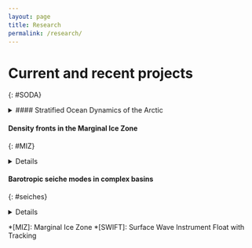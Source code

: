 ```yaml
---
layout: page
title: Research
permalink: /research/
---
```


# Current and recent projects

<!-- Oceanography: <br>
* [Stratified Ocean Dynamics of the Arctic](#SODA)
* [Density fronts in the Marginal Ice Zone](#MIZ)


Physical Limnology:<br>
* [Barotropic seiche modes in complex basins](#seiches) -->



{: #SODA}
<details>
  <summary>#### Stratified Ocean Dynamics of the Arctic </summary>

I am a project member of the Office of Naval Research's Stratified Ocean Dynamics of the Arctic program.  This program is focused on understanding the changes to the upper ocean stratification associated with decreasing summer sea ice and increased open water extent.  

My current work focuses on momentum transfer across the air-ice-ocean interface in the Beaufort Sea.  Observations from three moorings distributed in the Beaufort Sea from Sept 2018 to Sept 2019 show marked variations in the upper ocean momentum, with much higher velocities and more energetic activity at the southern mooring, and signficantly quiter timeseries at the northern mooring.  I am looking at the role of surface stress input in setting the variations between moorings, and investigating how ice mediates that process.

<!-- ![alt text](/assets/CurrentWork_SODA1.png "") -->


For more details about the program, see the project site at:
[http://apl.washington.edu/soda](http://apl.washington.edu/soda){:target="blank"}
</details>

#### Density fronts in the Marginal Ice Zone
{: #MIZ}
<details>

![](/assets/CurrentWork_MIZ.png "MIZ density fronts") <!-- {:width="300px" :class="img-responsive"} -->

For my MS in Oceanography, I focused on the dynamic evolution of a small-scale upper-ocean front of cold, fresh water near the ice-edge within the Marginal Ice Zone.  This front was measured over a two-day span in the fall of 2014, and persists throughout the measurement period.  I am trying to determine what balance controls the evolution of the front and how it impacts the exchange of heat within the ocean and across the atmosphere-ocean interface.  

I presented posters on this work at the 2018 Ocean Sciences Meeting in Portland, OR and the 2019 Liège Colloquium on Ocean Dynamics in Belgium (see my [publications](/publications/#posters) page to download them).

This project uses data collected as part of the Office of Naval Research MIZ program.  For more details about the program, see the project site at:
[http://apl.washington.edu/miz](http://apl.washington.edu/miz){:target="blank"}

</details>


#### Barotropic seiche modes in complex basins
{: #seiches}
<details>

  At the University of British Columbia, I studied the effect of geometry on the standing wave modes (or seiches) that can be present within multi-armed fjord-type lakes.  My work involved the development of a simplified analytical model to determine modal periods and structures.  Together with collaborators, I am continuing to compare the predictions made by analytical model to real-world observations in lakes in both Canada and Italy.

</details>




*[MIZ]: Marginal Ice Zone
*[SWIFT]: Surface Wave Instrument Float with Tracking

